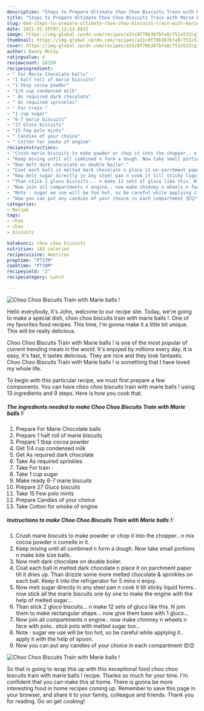 ```yaml
---
description: "Steps to Prepare Ultimate Choo Choo Biscuits Train with Marie balls !"
title: "Steps to Prepare Ultimate Choo Choo Biscuits Train with Marie balls !"
slug: 664-steps-to-prepare-ultimate-choo-choo-biscuits-train-with-marie-balls
date: 2021-01-15T07:12:53.883Z
image: https://img-global.cpcdn.com/recipes/a31c0f79b387bfa0/751x532cq70/choo-choo-biscuits-train-with-marie-balls-recipe-main-photo.jpg
thumbnail: https://img-global.cpcdn.com/recipes/a31c0f79b387bfa0/751x532cq70/choo-choo-biscuits-train-with-marie-balls-recipe-main-photo.jpg
cover: https://img-global.cpcdn.com/recipes/a31c0f79b387bfa0/751x532cq70/choo-choo-biscuits-train-with-marie-balls-recipe-main-photo.jpg
author: Danny McCoy
ratingvalue: 4
reviewcount: 18150
recipeingredient:
- " For Marie Chocolate balls"
- "1 half roll of marie biscuits"
- "1 tbsp cocoa powder"
- "1/4 cup condensed milk"
- " As required dark chocolate"
- " As required sprinkles"
- " For train "
- "1 cup sugar"
- "6-7 marie biscuits"
- "27 Gluco biscuits"
- "15 Few polo mints"
- " Candies of your choice"
- " Cotton for smoke of engine"
recipeinstructions:
- "Crush marie biscuits to make powder or chop it into the chopper.. n mix cocoa powder n comelle in it."
- "Keep mixing until all combined n form a dough. Now take small portions n make bite size balls."
- "Now melt dark chocolate on double boiler."
- "Coat each ball in melted dark chocolate n place it on parchment paper till it dries up. Than drizzle some more melted chocolate &amp; sprinkles on each ball. Keep it into the refrigerator for 5 mins n enjoy."
- "Now melt sugar directly in any steel pan n cook it till sticky liquid forms.. now stick all the marie biscuits one by one to make the engine with the help of melted sugar..."
- "Than stick 2 gluco biscuits... n make 12 sets of gluco like this. N join them to make rectangular shape... now give them base with 1 gluco..."
- "Now join all compartments n engine.. now make chimney n wheels n face with polo.. stick polo with melted sugar too..."
- "Note : sugar we use will be too hot, so be careful while applying it.. apply it with the help of spoon."
- "Now you can put any candies of your choice in each compartment 😍😊"
categories:
- Recipe
tags:
- choo
- choo
- biscuits

katakunci: choo choo biscuits 
nutrition: 183 calories
recipecuisine: American
preptime: "PT37M"
cooktime: "PT38M"
recipeyield: "2"
recipecategory: Lunch

---
```



![Choo Choo Biscuits Train with Marie balls !](https://img-global.cpcdn.com/recipes/a31c0f79b387bfa0/751x532cq70/choo-choo-biscuits-train-with-marie-balls-recipe-main-photo.jpg)

Hello everybody, it's John, welcome to our recipe site. Today, we're going to make a special dish, choo choo biscuits train with marie balls !. One of my favorites food recipes. This time, I'm gonna make it a little bit unique. This will be really delicious.



Choo Choo Biscuits Train with Marie balls ! is one of the most popular of current trending meals in the world. It's enjoyed by millions every day. It is easy, it's fast, it tastes delicious. They are nice and they look fantastic. Choo Choo Biscuits Train with Marie balls ! is something that I have loved my whole life.


To begin with this particular recipe, we must first prepare a few components. You can have choo choo biscuits train with marie balls ! using 13 ingredients and 9 steps. Here is how you cook that.

<!--inarticleads1-->

##### The ingredients needed to make Choo Choo Biscuits Train with Marie balls !:

1. Prepare  For Marie Chocolate balls
1. Prepare 1 half roll of marie biscuits
1. Prepare 1 tbsp cocoa powder
1. Get 1/4 cup condensed milk
1. Get  As required dark chocolate
1. Take  As required sprinkles
1. Take  For train :
1. Take 1 cup sugar
1. Make ready 6-7 marie biscuits
1. Prepare 27 Gluco biscuits
1. Take 15 Few polo mints
1. Prepare  Candies of your choice
1. Take  Cotton for smoke of engine




<!--inarticleads2-->

##### Instructions to make Choo Choo Biscuits Train with Marie balls !:

1. Crush marie biscuits to make powder or chop it into the chopper.. n mix cocoa powder n comelle in it.
1. Keep mixing until all combined n form a dough. Now take small portions n make bite size balls.
1. Now melt dark chocolate on double boiler.
1. Coat each ball in melted dark chocolate n place it on parchment paper till it dries up. Than drizzle some more melted chocolate &amp; sprinkles on each ball. Keep it into the refrigerator for 5 mins n enjoy.
1. Now melt sugar directly in any steel pan n cook it till sticky liquid forms.. now stick all the marie biscuits one by one to make the engine with the help of melted sugar...
1. Than stick 2 gluco biscuits... n make 12 sets of gluco like this. N join them to make rectangular shape... now give them base with 1 gluco...
1. Now join all compartments n engine.. now make chimney n wheels n face with polo.. stick polo with melted sugar too...
1. Note : sugar we use will be too hot, so be careful while applying it.. apply it with the help of spoon.
1. Now you can put any candies of your choice in each compartment 😍😊
<img src="//assets-global.cpcdn.com/assets/icons/button_play-2c75c40dde080a61004c1f40b05d8f140eaff45d7e9e6481dc71c63d2e7c4909.png" alt="Choo Choo Biscuits Train with Marie balls !">



So that is going to wrap this up with this exceptional food choo choo biscuits train with marie balls ! recipe. Thanks so much for your time. I'm confident that you can make this at home. There is gonna be more interesting food in home recipes coming up. Remember to save this page in your browser, and share it to your family, colleague and friends. Thank you for reading. Go on get cooking!

